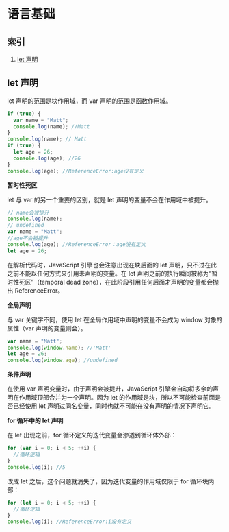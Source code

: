 # 语言基础

## 索引

1. <a href="#let"> let 声明

## <a name="let"> let 声明

let 声明的范围是块作用域，而 var 声明的范围是函数作用域。

```javascript
if (true) {
  var name = "Matt";
  console.log(name); //Matt
}
console.log(name); // Matt
if (true) {
  let age = 26;
  console.log(age); //26
}
console.log(age); //ReferenceError:age没有定义
```

**暂时性死区**

let 与 var 的另一个重要的区别，就是 let 声明的变量不会在作用域中被提升。

```javascript
// name会被提升
console.log(name);
// undefined
var name = "Matt";
//age不会被提升
console.log(age); //ReferenceError：age没有定义
let age = 26;
```

在解析代码时，JavaScript 引擎也会注意出现在块后面的 let 声明，只不过在此之前不能以任何方式来引用未声明的变量。在 let 声明之前的执行瞬间被称为“暂时性死区”（temporal dead zone），在此阶段引用任何后面才声明的变量都会抛出 ReferenceError。

**全局声明**

与 var 关键字不同，使用 let 在全局作用域中声明的变量不会成为 window 对象的属性（var 声明的变量则会）。

```javascript
var name = "Matt";
console.log(window.name); //'Matt'
let age = 26;
console.log(window.age); //undefined
```

**条件声明**

在使用 var 声明变量时，由于声明会被提升，JavaScript 引擎会自动将多余的声明在作用域顶部合并为一个声明。因为 let 的作用域是块，所以不可能检查前面是否已经使用 let 声明过同名变量，同时也就不可能在没有声明的情况下声明它。

**for 循环中的 let 声明**

在 let 出现之前，for 循环定义的迭代变量会渗透到循环体外部：

```javascript
for (var i = 0; i < 5; ++i) {
  //循环逻辑
}
console.log(i); //5
```

改成 let 之后，这个问题就消失了，因为迭代变量的作用域仅限于 for 循环块内部：

```javascript
for (let i = 0; i < 5; ++i) {
  //循环逻辑
}
console.log(i); //ReferenceError:i没有定义
```
